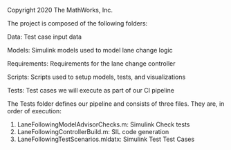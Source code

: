 Copyright 2020 The MathWorks, Inc.

The project is composed of the following folders:

Data: Test case input data

Models: Simulink models used to model lane change logic

Requirements: Requirements for the lane change controller

Scripts: Scripts used to setup models, tests, and visualizations

Tests: Test cases we will execute as part of our CI pipeline

The Tests folder defines our pipeline and consists of three files.
They are, in order of execution:
1. LaneFollowingModelAdvisorChecks.m: Simulink Check tests
2. LaneFollowingControllerBuild.m: SIL code generation
3. LaneFollowingTestScenarios.mldatx: Simulink Test Test Cases